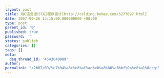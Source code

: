 ```yaml
---
layout: post
title: 用C语言进行CGI程序设计[http://colding.bokee.com/5277097.html]
date: 2007-09-26 13:15:00.000000000 +08:00
type: post
parent_id: '0'
published: true
password: ''
status: publish
categories: []
tags: []
meta:
  dsq_thread_id: '4543640989'
author: 
permalink: "/2007/09/%e7%94%a8c%e8%af%ad%e8%a8%80%e8%bf%9b%e8%a1%8ccgi%e7%a8%8b%e5%ba%8f%e8%ae%be%e8%ae%a1httpcolding-bokee-com5277097-html.html"
---
```

## 


